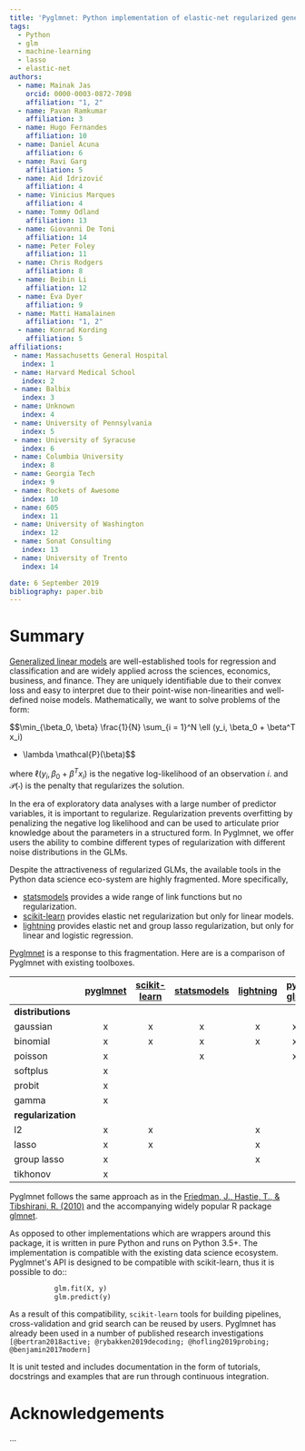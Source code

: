 ```yaml
---
title: 'Pyglmnet: Python implementation of elastic-net regularized generalized linear models'
tags:
  - Python
  - glm
  - machine-learning
  - lasso
  - elastic-net
authors:
  - name: Mainak Jas
    orcid: 0000-0003-0872-7098
    affiliation: "1, 2"
  - name: Pavan Ramkumar
    affiliation: 3
  - name: Hugo Fernandes
    affiliation: 10
  - name: Daniel Acuna
    affiliation: 6
  - name: Ravi Garg
    affiliation: 5
  - name: Aid Idrizović
    affiliation: 4
  - name: Vinicius Marques
    affiliation: 4
  - name: Tommy Odland
    affiliation: 13
  - name: Giovanni De Toni
    affiliation: 14
  - name: Peter Foley
    affiliation: 11
  - name: Chris Rodgers
    affiliation: 8
  - name: Beibin Li
    affiliation: 12
  - name: Eva Dyer
    affiliation: 9
  - name: Matti Hamalainen
    affiliation: "1, 2"
  - name: Konrad Kording
    affiliation: 5
affiliations:
 - name: Massachusetts General Hospital
   index: 1
 - name: Harvard Medical School
   index: 2
 - name: Balbix
   index: 3
 - name: Unknown
   index: 4
 - name: University of Pennsylvania
   index: 5
 - name: University of Syracuse
   index: 6
 - name: Columbia University
   index: 8
 - name: Georgia Tech
   index: 9
 - name: Rockets of Awesome
   index: 10
 - name: 605
   index: 11
 - name: University of Washington
   index: 12
 - name: Sonat Consulting
   index: 13
 - name: University of Trento
   index: 14

date: 6 September 2019
bibliography: paper.bib
---
```


# Summary

[Generalized linear models](GLMs) are
well-established tools for regression and classification and are widely
applied across the sciences, economics, business, and finance. They are
uniquely identifiable due to their convex loss and easy to interpret due
to their point-wise non-linearities and well-defined noise models. Mathematically,
we want to solve problems of the form:

$$\min_{\beta_0, \beta} \frac{1}{N} \sum_{i = 1}^N \ell (y_i, \beta_0 + \beta^T x_i)
+ \lambda \mathcal{P}(\beta)$$

where $\ell (y_i, \beta_0 + \beta^T x_i)$ is the negative log-likelihood of an 
observation $i$. and $\mathcal{P}(\cdot)$ is the penalty that regularizes the solution.

In the era of exploratory data analyses with a large number of predictor
variables, it is important to regularize. Regularization prevents
overfitting by penalizing the negative log likelihood and can be used to
articulate prior knowledge about the parameters in a structured form. In Pyglmnet, we offer
users the ability to combine different types of regularization with different noise
distributions in the GLMs.

Despite the attractiveness of regularized GLMs, the available tools in
the Python data science eco-system are highly fragmented. More
specifically,

-  [statsmodels] provides a wide range of link functions but no regularization.
-  [scikit-learn] provides elastic net regularization but only for linear models.
-  [lightning] provides elastic net and group lasso regularization, but only for
   linear and logistic regression.

[Pyglmnet] is a response to this fragmentation. Here are is a comparison of Pyglmnet with existing toolboxes.

|                    | [pyglmnet] | [scikit-learn] | [statsmodels] |   [lightning]   |   [py-glm]    | [Matlab]|   [glmnet] in R |
|--------------------|:----------:|:--------------:|:-------------:|:---------------:|:-------------:|:-------:|:---------------:|
| **distributions**  |            |                |               |                 |               |         |                 |
| gaussian           |    x       |      x         |      x        |       x         |      x        |    x    |  x              |
| binomial           |    x       |      x         |      x        |       x         |      x        |    x    |  x              |
| poisson            |    x       |                |      x        |                 |      x        |    x    |  x              |
| softplus           |    x       |                |               |                 |               |         |                 |
| probit             |    x       |                |               |                 |               |         |                 |
| gamma              |    x       |                |               |                 |               |    x    |                 |
| **regularization** |            |                |               |                 |               |         |                 |
| l2                 |    x       |      x         |               |       x         |               |         |                 |
| lasso              |    x       |      x         |               |       x         |               |         |  x              |
| group lasso        |    x       |                |               |       x         |               |         |  x              |
| tikhonov           |    x       |                |               |                 |               |         |                 |

Pyglmnet follows the same approach as in the [Friedman, J., Hastie, T., & Tibshirani, R. (2010)](https://core.ac.uk/download/files/153/6287975.pdf>) and the accompanying widely popular R package [glmnet].

As opposed to other implementations which are wrappers around this package, it is written in pure Python and runs on Python 3.5+. The implementation is compatible with the existing data science ecosystem.
Pyglmnet's API is designed to be compatible with scikit-learn, thus it is possible to do::


```py
           glm.fit(X, y)
           glm.predict(y)
```

As a result of this compatibility, ``scikit-learn`` tools for building pipelines, cross-validation and grid search can be reused by users. Pyglmnet has already been used in a number of published research investigations
`[@bertran2018active; @rybakken2019decoding; @hofling2019probing; @benjamin2017modern]`

It is unit tested and includes documentation in the form of tutorials, docstrings and
examples that are run through continuous integration.

# Acknowledgements

...

[Generalized linear models]: https://en.wikipedia.org/wiki/Generalized_linear_model>`__
[statsmodel]: https://www.statsmodels.org/
[py-glm]: https://github.com/madrury/py-glm/
[scikit-learn]: https://scikit-learn.org/stable/
[statsmodels]:  http://statsmodels.sourceforge.net/devel/glm.html
[lightning]: https://github.com/scikit-learn-contrib/lightning
[Matlab]: https://www.mathworks.com/help/stats/glmfit.html
[pyglmnet]: http://github.com/glm-tools/pyglmnet/
[glmnet]: https://web.stanford.edu/~hastie/glmnet/glmnet_alpha.html

